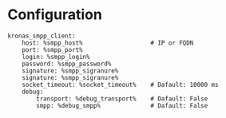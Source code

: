 Configuration
=============

    kronas_smpp_client:
        host: %smpp_host%                   # IP or FQDN
        port: %smpp_port%
        login: %smpp_login%
        password: %smpp_password%
        signature: %smpp_sigranure%
        signature: %smpp_sigranure%
        socket_timeout: %socket_timeout%    # Dafault: 10000 ms
        debug:
            transport: %debug_transport%    # Dafault: False
            smpp: %debug_smpp%              # Dafault: False